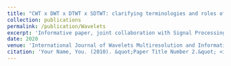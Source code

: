 ```yaml
---
title: "CWT x DWT x DTWT x SDTWT: clarifying terminologies and roles of different types of wavelet transforms"
collection: publications
permalink: /publication/Wavelets
excerpt: 'Informative paper, joint collaboration with Signal Processing lab at UNESP.'
date: 2020
venue: 'International Journal of Wavelets Multiresolution and Information Processing'
citation: 'Your Name, You. (2010). &quot;Paper Title Number 2.&quot; <i>Journal 1</i>. 1(2).'
---
```

